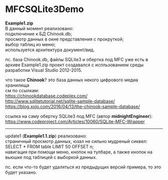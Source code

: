 <H1>MFCSQLite3Demo</H1>

<b>Example1.zip</b><br>
В данный момент реализовано:<br>
подключение к БД Chinook.db;<br>
просмотр данных в окне представления с прокруткой;<br>
выбор таблиц из меню;<br>
используется архитектура документ/вид.<br>

пс. база Chinook.db, файлы SQLite3 и обертка под MFC уже есть в архиве Example1.zip
проект создавался с испльзованием среды разработки Visual Studio 2012-2015.<br>

что такое <b>Chinook</b>? это база данных некого цифрового медиа хранилища<br>
см по ссылкам:<br>
https://chinookdatabase.codeplex.com/<br>
http://www.sqlitetutorial.net/sqlite-sample-database/<br>
https://blog.xojo.com/2016/04/13/the-chinook-sample-database/<br>

ссылка на саму обертку SQLite3 под MFC (автор <b>midnightEngineer</b>):<br>
https://www.codeproject.com/Articles/10060/SQLite-MFC-Wrapper<br>

----------------------------------------------------------------------------
update1 (<b>Example1.1.zip</b>) реализовано:<br>
страничный просмотр данных, юзал не сильно мудреный сиквел:<br>
SELECT * FROM table LIMIT 50 OFFSET n;<br>
навигация при помощи меню, кнопок на тулбаре, а также кнопок на вьюшке под таблицей с выборкой данных.<br>
 
пс. если что-то будет удаляться из предыдущих версий примера, то это будет указано.
